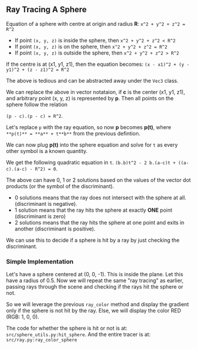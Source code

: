 ## Ray Tracing A Sphere
Equation of a sphere with centre at origin and radius __R__:
`x^2 + y^2 + z^2 = R^2`
* If point `(x, y, z)` is inside the sphere, then `x^2 + y^2 + z^2 < R^2`
* If point `(x, y, z)` is on the sphere, then `x^2 + y^2 + z^2 = R^2`
* If point `(x, y, z)` is outside the sphere, then `x^2 + y^2 + z^2 > R^2`

If the centre is at (x1, y1, z1), then the equation becomes:
`(x - x1)^2 + (y - y1)^2 + (z - z1)^2 = R^2`


The above is tedious and can be abstracted away under the `Vec3` class.

We can replace the above in vector notataion, if **c** is the center (x1, y1, z1), and 
arbitrary point (x, y, z) is represented by **p**. Then all points on the sphere follow the relation

`(p - c).(p - c) = R^2`.

Let's replace `p` with the ray equation, so now **p** becomes **p(t)**, where
`**p(t)** = **a** + t**b**` from the previous defintion.

We can now plug **p(t)** into the sphere equation and solve for `t` as every other symbol is a known quantity. 

We get the following quadratic equation in `t`.
`(b.b)t^2 - 2 b.(a-c)t + ((a-c).(a-c) - R^2) = 0`.

The above can have 0, 1 or 2 solutions based on the values of the vector dot products (or the symbol of the discriminant).
 * 0 solutions means that the ray does not intersect with the sphere at all.(discriminant is negative).
 * 1 solution means that the ray hits the sphere at exactly **ONE** point (discriminant is zero)
 * 2 solutions means that the ray hits the sphere at one point and exits in another (discriminant is positive).

 We can use this to decide if a sphere is hit by a ray by just checking the discriminant.

### Simple Implementation
Let's have a sphere centered at (0, 0, -1). This is inside the plane. Let this have a radius of 0.5. Now we will repeat the same "ray tracing" as earlier, passing rays through the scene and checking if the rays hit the sphere or not.

So we will leverage the previous `ray_color` method and display the gradient only if the sphere is not hit by the ray. Else, we will display the color RED (RGB: 1, 0, 0).

The code for whether the sphere is hit or not is at: `src/sphere_utils.py:hit_sphere`.
And the entire tracer is at: `src/ray.py:ray_color_sphere`

